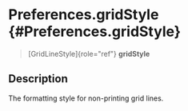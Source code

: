 Preferences.gridStyle {#Preferences.gridStyle}
=====================

> [GridLineStyle]{role="ref"} **gridStyle**

Description
-----------

The formatting style for non-printing grid lines.
